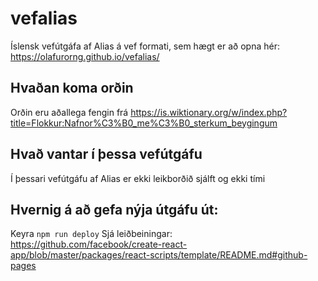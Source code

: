 # vefalias
Íslensk vefútgáfa af Alias á vef formati, sem hægt er að opna hér: https://olafurorng.github.io/vefalias/

## Hvaðan koma orðin
Orðin eru aðallega fengin frá https://is.wiktionary.org/w/index.php?title=Flokkur:Nafnor%C3%B0_me%C3%B0_sterkum_beygingum

## Hvað vantar í þessa vefútgáfu
Í þessari vefútgáfu af Alias er ekki leikborðið sjálft og ekki tími

## Hvernig á að gefa nýja útgáfu út:
Keyra `npm run deploy`
Sjá leiðbeiningar: https://github.com/facebook/create-react-app/blob/master/packages/react-scripts/template/README.md#github-pages

